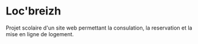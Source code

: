 # Loc'breizh

Projet scolaire d'un site web permettant la consulation, la reservation et la mise en ligne de logement.
